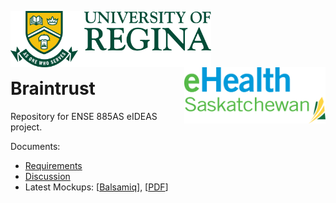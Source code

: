 <p>
  <img align="left" src="./uofr_logo.jpg" alt="U of R logo" height="90px"/>
  <img align="right" src="./ehealth_logo.png" alt="eHealth logo" height="90px"/>
</p>

<br/><br/><br/><br/>

# Braintrust
Repository for ENSE 885AS eIDEAS project.

Documents:

* [Requirements](./requirements.md)
* [Discussion](./discussions.md)
* Latest Mockups: \[[Balsamiq](./mockups/eideas.bmpr)\], \[[PDF](./mockups/eideas.pdf)\]
